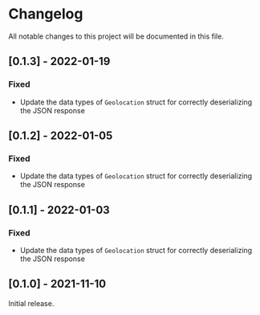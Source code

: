 # Changelog
All notable changes to this project will be documented in this file.

## [0.1.3] - 2022-01-19
### Fixed
- Update the data types of `Geolocation` struct for correctly deserializing the JSON response

## [0.1.2] - 2022-01-05
### Fixed
- Update the data types of `Geolocation` struct for correctly deserializing the JSON response

## [0.1.1] - 2022-01-03
### Fixed
- Update the data types of `Geolocation` struct for correctly deserializing the JSON response

## [0.1.0] - 2021-11-10

Initial release.
